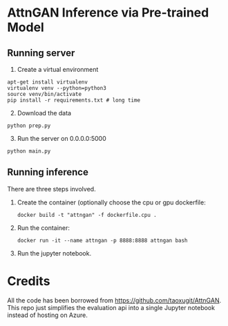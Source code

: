 # AttnGAN Inference via Pre-trained Model

## Running server
1. Create a virtual environment
```
apt-get install virtualenv
virtualenv venv --python=python3
source venv/bin/activate
pip install -r requirements.txt # long time
```
2. Download the data
```
python prep.py
```
3. Run the server on 0.0.0.0:5000
```
python main.py
```

## Running inference
There are three steps involved.
1. Create the container (optionally choose the cpu or gpu dockerfile: 
   ```
   docker build -t "attngan" -f dockerfile.cpu .
   ``` 
2. Run the container: 
    ```
    docker run -it --name attngan -p 8888:8888 attngan bash
    ```
3. Run the jupyter notebook. 

# Credits
All the code has been borrowed from https://github.com/taoxugit/AttnGAN.
This repo just simplifies the evaluation api into a single Jupyter notebook instead of hosting on Azure.


